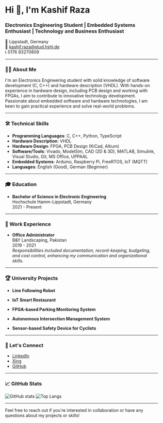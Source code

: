 # Hi 👋, I'm Kashif Raza
### Electronics Engineering Student | Embedded Systems Enthusiast | Technology and Business Enthusiast

📍 Lippstadt, Germany  
📧 kashif.raza@stud.hshl.de  
📞 0176 83270809  

---

### 👨‍💻 About Me
I'm an Electronics Engineering student with solid knowledge of software development (C, C++) and hardware description (VHDL). With hands-on experience in hardware design, including PCB design and working with FPGAs, I aim to contribute to innovative technology development. Passionate about embedded software and hardware technologies, I am keen to gain practical experience and solve real-world problems.

---

### 🛠 Technical Skills

- **Programming Languages**: C, C++, Python, TypeScript
- **Hardware Description**: VHDL
- **Hardware Design**: FPGA, PCB Design (KiCad, Altium)
- **Software/Tools**: Vivado, ModelSim, CAD (2D & 3D), MATLAB, Simulink, Visual Studio, Git, MS Office, UPPAAL
- **Embedded Systems**: Arduino, Raspberry Pi, FreeRTOS, IoT (MQTT)
- **Languages**: English (Good), German (Beginner)

---

### 🎓 Education
- **Bachelor of Science in Electronic Engineering**  
  Hochschule Hamm-Lippstadt, Germany  
  2021 - Present

---

### 💼 Work Experience
- **Office Administrator**  
  B&Y Landscaping, Pakistan  
  2019 - 2021  
  *Responsibilities included documentation, record-keeping, budgeting, and cost control, enhancing my communication and organizational skills.*

---

### 🏆 University Projects

- **Line Following Robot**  

- **IoT Smart Restaurant**  

- **FPGA-based Parking Monitoring System**  

- **Autonomous Intersection Management System**  

- **Sensor-based Safety Device for Cyclists**  
  

---

### 🤝 Let's Connect
- [LinkedIn](http://www.linkedin.com/in/kashif-raza-5484531a0)
- [Xing](https://www.xing.com/profile/Kashif_Raza03278)
- [GitHub](https://github.com/Rkashif1)

---

### 📈 GitHub Stats
![GitHub stats](https://github-readme-stats.vercel.app/api?username=Rkashif1&show_icons=true&count_private=true)
![Top Langs](https://github-readme-stats.vercel.app/api/top-langs/?username=Rkashif1&layout=compact)

---

Feel free to reach out if you're interested in collaboration or have any questions about my projects or skills!
